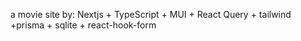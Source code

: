 a movie site by:
Nextjs + TypeScript + MUI + React Query + tailwind +prisma + sqlite + react-hook-form


